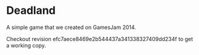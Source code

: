 Deadland
========
A simple game that we created on GamesJam 2014.

Checkout revision efc7aece8469e2b544437a341338327409dd234f to get a working copy.
